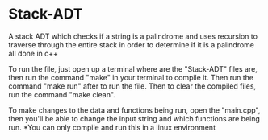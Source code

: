 # Stack-ADT
A stack ADT which checks if a string is a palindrome and uses recursion to traverse through the entire stack in order to determine if it is a palindrome all done in c++

To run the file, just open up a terminal where are the "Stack-ADT" files are, then run the command "make" in your terminal to compile it. 
Then run the command "make run" after to run the file.
Then to clear the compiled files, run the command "make clean".

To make changes to the data and functions being run, open the "main.cpp", then you'll be able to change the input string and which functions are being run.
*You can only compile and run this in a linux environment
